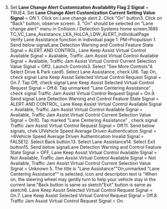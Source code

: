 3. Set **Lane Change Alert Customization Availability Flag 2 Signal** = TRUE4. Set **Lane Change Alert Customization Current Setting Value Signal** = ON 1. Click on Lane change alert.2. Click "On" button3. Click on "Back" button, observe screen. 3. "On" should be selected on "Lane change alert" menu in Collision / Detection Systems home screen.1685 TC_VC_Lane_Assistance_LKA_HoLCA_LDW_ALERT_IndividualPage Verify Lane Assistance function in individual page 1. PM=Propulsion 1. Send below signalLane Detection Warning and Control Feature State Signal = ALERT AND CONTROL, Lane Keep Assist Virtual Control Available Signal = Available, Traffic Jam Assist Virtual Control Available Signal = Available, Traffic Jam Assist Virtual Control Current Selection Value Signal = Off2. Launch Controls3. Select "See More Controls"4. Select Drive & Park card5. Select Lane Assistance, check UI6. Tap On, check signal Lane Keep Assist Selected Virtual Control Request Signal = On.7. Tap Off, check signal Lane Keep Assist Selected Virtual Control Request Signal = Off.8. Tap unmarked "Lane Centering Assistance" , check signal Traffic Jam Assist Virtual Control Request Signal = On.9. Send signal Lane Detection Warning and Control Feature State Signal = ALERT AND CONTROL, Lane Keep Assist Virtual Control Available Signal = Available, Traffic Jam Assist Virtual Control Available Signal = Available, Traffic Jam Assist Virtual Control Current Selection Value Signal = On10. Tap marked "Lane Centering Assistance" , check signal Traffic Jam Assist Virtual Control Request Signal = Off.11. Send below signals, chek UIVehicle Speed Average Driven Authentication Signal = >8Vehicle Speed Average Driven Authentication Invalid Signal = FALSE12. Select Back button.13. Select Lane Assistance14. Select Exit button15. Send below signalLane Detection Warning and Control Feature State Signal = OFF, Lane Keep Assist Virtual Control Available Signal = Not Available, Traffic Jam Assist Virtual Control Available Signal = Not Available, Traffic Jam Assist Virtual Control Current Selection Value Signal = Unknown 5. The title is "Lane Assistance""On,unmarked "Lane Centering Assistance"" is selected, icon and description text is "When on, the steering wheel may gently turn to help your vehicle stay in the current lane."Back button is same as sketch"Exit" button is same as sketch6. Lane Keep Assist Selected Virtual Control Request Signal = On.7. Lane Keep Assist Selected Virtual Control Request Signal = Off.8. Traffic Jam Assist Virtual Control Request Signal = On.